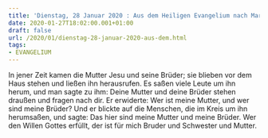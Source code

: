 ```yaml
---
title: 'Dienstag, 28 Januar 2020 : Aus dem Heiligen Evangelium nach Markus - Mk 3,31-35.'
date: 2020-01-27T18:02:00.001+01:00
draft: false
url: /2020/01/dienstag-28-januar-2020-aus-dem.html
tags: 
- EVANGELIUM
---
```


In jener Zeit kamen die Mutter Jesu und seine Brüder; sie blieben vor dem Haus stehen und ließen ihn herausrufen. Es saßen viele Leute um ihn herum, und man sagte zu ihm: Deine Mutter und deine Brüder stehen draußen und fragen nach dir. Er erwiderte: Wer ist meine Mutter, und wer sind meine Brüder? Und er blickte auf die Menschen, die im Kreis um ihn herumsaßen, und sagte: Das hier sind meine Mutter und meine Brüder. Wer den Willen Gottes erfüllt, der ist für mich Bruder und Schwester und Mutter.